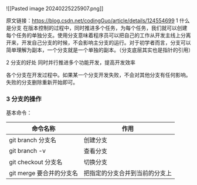![[Pasted image 20240225225907.png]]


原文链接：https://blog.csdn.net/codingGuo/article/details/124554699
1 什么是分支
在版本控制的过程中，同时推进多个任务，为每个任务，我们就可以创建每个任务的单独分支。使用分支意味着程序员可以把自己的工作从开发主线上分离开来，开发自己分支的时候，不会影响主分支的运行。对于初学者而言，分支可以简单理解为副本，一个分支就是一个单独的副本。（分支底层其实也是指针的引用）

2 分支的好处
同时并行推进多个功能开发，提高开发效率

各个分支在开发过程中。如果某一个分支开发失败，不会对其他分支有任何影响。失败的分支删除重新开始即可。
### 3 分支的操作

基本命令：

|命令名称|作用|
|---|---|
|git branch 分支名|创建分支|
|git branch -v|查看分支|
|git checkout 分支名|切换分支|
|git merge 要合并的分支名|把指定的分支合并到当前的分支上|
